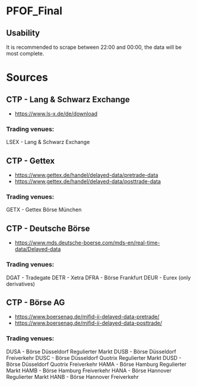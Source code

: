# PFOF_Final

## Usability
It is recommended to scrape between 22:00 and 00:00, the data will be most complete.




# Sources

## CTP - Lang & Schwarz Exchange
* https://www.ls-x.de/de/download
### Trading venues:
LSEX - Lang & Schwarz Exchange

## CTP - Gettex
* https://www.gettex.de/handel/delayed-data/pretrade-data
* https://www.gettex.de/handel/delayed-data/posttrade-data
### Trading venues:
GETX - Gettex Börse München

## CTP - Deutsche Börse
* https://www.mds.deutsche-boerse.com/mds-en/real-time-data/Delayed-data
### Trading venues:
DGAT - Tradegate
DETR - Xetra
DFRA - Börse Frankfurt
DEUR - Eurex (only derivatives)

## CTP - Börse AG
* https://www.boersenag.de/mifid-ii-delayed-data-pretrade/
* https://www.boersenag.de/mifid-ii-delayed-data-posttrade/
### Trading venues:
DUSA - Börse Düsseldorf Regulierter Markt
DUSB - Börse Düsseldorf Freiverkehr
DUSC - Börse Düsseldorf Quotrix Regulierter Markt
DUSD - Börse Düsseldorf Quotrix Freiverkehr
HAMA - Börse Hamburg Regulierter Markt
HAMB - Börse Hamburg Freiverkehr
HANA - Börse Hannover Regulierter Markt
HANB - Börse Hannover Freiverkehr
